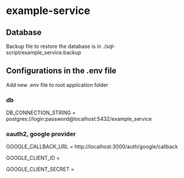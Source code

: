 # example-service

## Database

Backup file to restore the database is in ./sql-script/example_service.backup

## Configurations in the .env file

Add new .env file to root application folder

### db

DB_CONNECTION_STRING = postgres://login:password@localhost:5432/example_service

### oauth2, google provider

GOOGLE_CALLBACK_URL = http://localhost:3000/auth/google/callback

GOOGLE_CLIENT_ID =

GOOGLE_CLIENT_SECRET =
